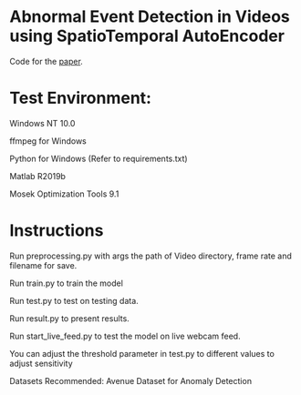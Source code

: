 # Abnormal Event Detection in Videos using SpatioTemporal AutoEncoder

Code for the [paper](https://arxiv.org/abs/1701.01546).

# Test Environment:

Windows NT 10.0

ffmpeg for Windows

Python for Windows (Refer to requirements.txt)

Matlab R2019b

Mosek Optimization Tools 9.1

# Instructions

Run preprocessing.py with args the path of Video directory, frame rate and filename for save.

Run train.py to train the model

Run test.py to test on testing data.

Run result.py to present results.

Run start_live_feed.py to test the model on live webcam feed.

You can adjust the threshold parameter in test.py to different values to adjust sensitivity

Datasets Recommended: Avenue Dataset for Anomaly Detection